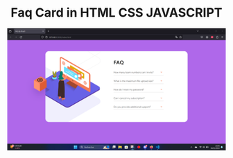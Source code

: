 <h1 align=center>Faq Card in HTML CSS JAVASCRIPT</h1>

![Faq card](images/first.png "The Faq Card")
